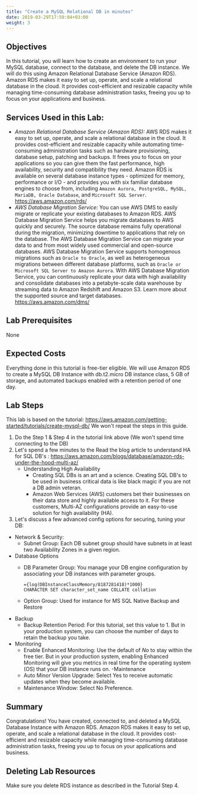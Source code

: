 ```yaml
---
title: "Create a MySQL Relational DB in minutes"
date: 2019-03-29T17:59:04+03:00
weight: 3
---
```



## Objectives

In this tutorial, you will learn how to create an environment to run your MySQL database, connect to the database, and delete the DB instance.  We will do this using Amazon Relational Database Service (Amazon RDS).  Amazon RDS makes it easy to set up, operate, and scale a relational database in the cloud. It provides cost-efficient and resizable capacity while managing time-consuming database administration tasks, freeing you up to focus on your applications and business. 


## Services Used in this Lab:

- *Amazon Relational Database Service (Amazon RDS):* AWS RDS makes it easy to set up, operate, and scale a relational database in the cloud. It provides cost-efficient and resizable capacity while automating time-consuming administration tasks such as hardware provisioning, database setup, patching and backups. It frees you to focus on your applications so you can give them the fast performance, high availability, security and compatibility they need. Amazon RDS is available on several database instance types - optimized for memory, performance or I/O - and provides you with six familiar database engines to choose from, including `Amazon Aurora, PostgreSQL, MySQL, MariaDB, Oracle Database`, and `Microsoft SQL Server`. https://aws.amazon.com/rds/ 
- *AWS Database Migration Service:* You can use  AWS DMS to easily migrate or replicate your existing databases to Amazon RDS.  AWS Database Migration Service helps you migrate databases to AWS quickly and securely. The source database remains fully operational during the migration, minimizing downtime to applications that rely on the database. The AWS Database Migration Service can migrate your data to and from most widely used commercial and open-source databases. AWS Database Migration Service supports homogenous migrations such as `Oracle to Oracle`, as well as heterogeneous migrations between different database platforms, such as `Oracle or Microsoft SQL Server to Amazon Aurora`. With AWS Database Migration Service, you can continuously replicate your data with high availability and consolidate databases into a petabyte-scale data warehouse by streaming data to Amazon Redshift and Amazon S3. Learn more about the supported source and target databases.  https://aws.amazon.com/dms/ 

## Lab Prerequisites

None

## Expected Costs

Everything done in this tutorial is free-tier eligible. We will use Amazon RDS to create a MySQL DB Instance with db.t2.micro DB instance class, 5 GB of storage, and automated backups enabled with a retention period of one day.

## Lab Steps

This lab is based on the tutorial: https://aws.amazon.com/getting-started/tutorials/create-mysql-db/ We won't repeat the steps in this guide.  

1. Do the Step 1 & Step 4 in the tutorial link above (We won't spend time connecting to the DB)
1. Let's spend a few minutes to the Read the blog article to understand HA for SQL DB's : https://aws.amazon.com/blogs/database/amazon-rds-under-the-hood-multi-az/ 
   - Understanding High Availability
      - Creating SQL DBs is an art and a science. Creating SQL DB's to be used in business critical data is like black magic if you are not a DB admin veteran. 
      - Amazon Web Services (AWS) customers bet their businesses on their data store and highly available access to it. For these customers, Multi-AZ configurations provide an easy-to-use solution for high availability (HA).
1. Let's discuss a few advanced config options for securing, tuning your DB: 

- Network & Security:
   - Subnet Group: Each DB subnet group should have subnets in at least two Availability Zones in a given region. 
- Database Options
   - DB Parameter Group: You manage your DB engine configuration by associating your DB instances with parameter groups. 

        ```
        ={log(DBInstanceClassMemory/8187281418)*1000}
        CHARACTER SET character_set_name COLLATE collation
        ```	

    - Option Group: Used for instance for MS SQL Native Backup and Restore
- Backup
   - Backup Retention Period: For this tutorial, set this value to 1. But in your production system, you can choose the number of days to retain the backup you take. 
- Monitoring
   - Enable Enhanced Monitoring: Use the default of *No* to stay within the free tier. But in your production system, enabling Enhanced Monitoring will give you metrics in real time for the operating system (OS) that your DB instance runs on.
-Maintenance
   - Auto Minor Version Upgrade: Select Yes to receive automatic updates when they become available.
   - Maintenance Window: Select No Preference.

## Summary

Congratulations! You have created, connected to, and deleted a MySQL Database Instance with Amazon RDS.  Amazon RDS makes it easy to set up, operate, and scale a relational database in the cloud. It provides cost-efficient and resizable capacity while managing time-consuming database administration tasks, freeing you up to focus on your applications and business.

## Deleting Lab Resources

Make sure you delete RDS instance as described in the Tutorial Step 4.
